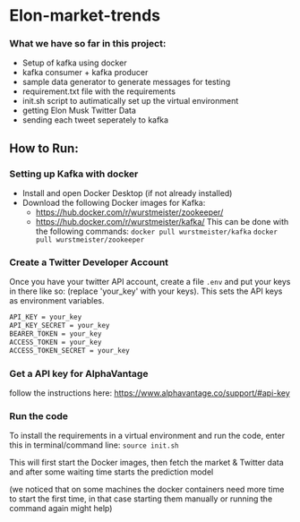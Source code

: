 # Elon-market-trends

### What we have so far in this project:

- Setup of kafka using docker
- kafka consumer + kafka producer
- sample data generator to generate messages for testing
- requirement.txt file with the requirements
- init.sh script to autimatically set up the virtual environment
- getting Elon Musk Twitter Data
- sending each tweet seperately to kafka

## How to Run:

### Setting up Kafka with docker

- Install and open Docker Desktop (if not already installed)
- Download the following Docker images for Kafka:
    - https://hub.docker.com/r/wurstmeister/zookeeper/
    - https://hub.docker.com/r/wurstmeister/kafka/ 
    This can be done with the following commands: 
    `docker pull wurstmeister/kafka`
    `docker pull wurstmeister/zookeeper`

### Create a Twitter Developer Account

Once you have your twitter API account, create a file `.env` and put your keys in there like so:
(replace 'your_key' with your keys). This sets the API keys as environment variables.

```bash
API_KEY = your_key
API_KEY_SECRET = your_key
BEARER_TOKEN = your_key
ACCESS_TOKEN = your_key
ACCESS_TOKEN_SECRET = your_key
```

### Get a API key for AlphaVantage

follow the instructions here:
https://www.alphavantage.co/support/#api-key 

### Run the code

To install the requirements in a virtual environment and run the code, enter this in terminal/command line:
`source init.sh`

This will first start the Docker images, then fetch the market & Twitter data and after some waiting time starts the prediction model

(we noticed that on some machines the docker containers need more time to start the first time, in that case starting them manually or running the command again might help)
